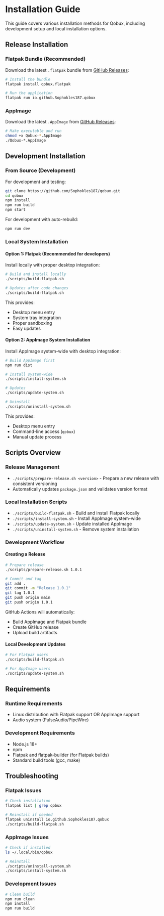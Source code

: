 # Installation Guide

This guide covers various installation methods for Qobux, including development setup and local installation options.

## Release Installation

### Flatpak Bundle (Recommended)
Download the latest `.flatpak` bundle from [GitHub Releases](https://github.com/Sophokles187/qobux/releases):

```bash
# Install the bundle
flatpak install qobux.flatpak

# Run the application
flatpak run io.github.Sophokles187.qobux
```

### AppImage
Download the latest `.AppImage` from [GitHub Releases](https://github.com/Sophokles187/qobux/releases):

```bash
# Make executable and run
chmod +x Qobux-*.AppImage
./Qobux-*.AppImage
```

## Development Installation

### From Source (Development)
For development and testing:

```bash
git clone https://github.com/Sophokles187/qobux.git
cd qobux
npm install
npm run build
npm start
```

For development with auto-rebuild:
```bash
npm run dev
```

### Local System Installation

#### Option 1: Flatpak (Recommended for developers)
Install locally with proper desktop integration:

```bash
# Build and install locally
./scripts/build-flatpak.sh

# Updates after code changes
./scripts/build-flatpak.sh
```

This provides:
- Desktop menu entry
- System tray integration
- Proper sandboxing
- Easy updates

#### Option 2: AppImage System Installation
Install AppImage system-wide with desktop integration:

```bash
# Build AppImage first
npm run dist

# Install system-wide
./scripts/install-system.sh

# Updates
./scripts/update-system.sh

# Uninstall
./scripts/uninstall-system.sh
```

This provides:
- Desktop menu entry
- Command-line access (`qobux`)
- Manual update process

## Scripts Overview

### Release Management
- `./scripts/prepare-release.sh <version>` - Prepare a new release with consistent versioning
- Automatically updates `package.json` and validates version format

### Local Installation Scripts
- `./scripts/build-flatpak.sh` - Build and install Flatpak locally
- `./scripts/install-system.sh` - Install AppImage system-wide
- `./scripts/update-system.sh` - Update installed AppImage
- `./scripts/uninstall-system.sh` - Remove system installation

### Development Workflow

#### Creating a Release
```bash
# Prepare release
./scripts/prepare-release.sh 1.0.1

# Commit and tag
git add .
git commit -m "Release 1.0.1"
git tag 1.0.1
git push origin main
git push origin 1.0.1
```

GitHub Actions will automatically:
- Build AppImage and Flatpak bundle
- Create GitHub release
- Upload build artifacts

#### Local Development Updates
```bash
# For Flatpak users
./scripts/build-flatpak.sh

# For AppImage users
./scripts/update-system.sh
```

## Requirements

### Runtime Requirements
- Linux distribution with Flatpak support OR AppImage support
- Audio system (PulseAudio/PipeWire)

### Development Requirements
- Node.js 18+
- npm
- Flatpak and flatpak-builder (for Flatpak builds)
- Standard build tools (gcc, make)

## Troubleshooting

### Flatpak Issues
```bash
# Check installation
flatpak list | grep qobux

# Reinstall if needed
flatpak uninstall io.github.Sophokles187.qobux
./scripts/build-flatpak.sh
```

### AppImage Issues
```bash
# Check if installed
ls ~/.local/bin/qobux

# Reinstall
./scripts/uninstall-system.sh
./scripts/install-system.sh
```

### Development Issues
```bash
# Clean build
npm run clean
npm install
npm run build
```
